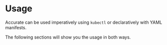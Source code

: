 # Usage

Accurate can be used imperatively using `kubectl` or declaratively with YAML manifests.

The following sections will show you the usage in both ways.
